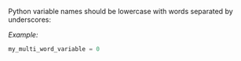 Python variable names should be lowercase with words separated by underscores:

_Example:_
```py
my_multi_word_variable = 0
```